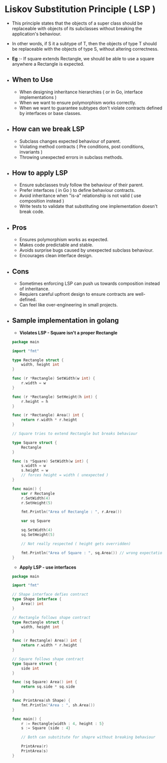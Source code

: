 # Liskov Substitution Principle ( LSP )
- This principle states that the objects of a super class should be replaceable with objects of its subclasses without breaking the application's behaviour.
- In other words, if S it a subtype of T, then the objects of type T should be replaceable with the objects of type S, without altering correctness.
- **Eg** :- If square extends Rectangle, we should be able to use a square anywhere a Rectangle is expected.

- ## When to Use
	- When designing inheritance hierarchies ( or in Go, interface implementations )
	- When we want to ensure polymorphism works correctly.
	- When we want to guarantee subtypes don't violate contracts defined by interfaces or base classes.

- ## How can we break LSP
	-	Subclass changes expected behaviour of parent.
	-	Violating method contracts ( Pre conditions, post conditions, invariants )
	-	Throwing unexpected errors in subclass methods.

- ## How to apply LSP
	- Ensure subclasses truly follow the behaviour of their parent.
	- Prefer interfaces ( in Go ) to define behaviour contracts.
	- Avoid inheritance when "is-a" relationship is not valid ( use composition instead )
	- Write tests to validate that substituting one implementation doesn't break code.

- ## Pros
	- Ensures polymorphism works as expected.
	- Makes code predictable and stable.
	- Avoids surprise bugs caused by unexpected subclass behaviour.
	- Encourages clean interface design.

- ## Cons
	- Sometimes enforcing LSP can push us towards composition instead of inheritance.
	- Requiers careful upfront design to ensure contracts are well-defined.
	- Can feel like over-engineering in small projects.

- ## Sample implementation in golang
	- **Violates LSP - Square isn't a proper Rectangle**
	```go
	package main

	import "fmt"

	type Rectangle struct {
	    width, height int
	}

	func (r *Rectangle) SetWidth(w int) {
	    r.width = w
	}

	func (r *Rectangle) SetHeight(h int) {
	    r.height = h
	}

	func (r *Rectangle) Area() int {
	    return r.width * r.height
	}

	// Square tries to extend Rectangle but breaks behaviour

	type Square struct {
	    Rectangle
	}

	func (s *Square) SetWidth(w int) {
	    s.width = w
	    s.height = w
	    // forces height = width ( unexpected )
	}

	func main() {
	    var r Rectangle
	    r.SetWidth(4)
	    r.SetHeight(5)

	    fmt.Println("Area of Rectangle : ", r.Area())

	    var sq Square

	    sq.SetWidth(4)
	    sq.SetHeight(5)

	    // Not really respected ( height gets overridden)

	    fmt.Println("Area of Square : ", sq.Area()) // wrong expectation
	}
	```
	- **Apply LSP - use interfaces**
	```go
	package main

	import "fmt"

	// Shape interface defies contract
	type Shape interface {
	    Area() int
	}

	// Rectangle follows shape contract
	type Rectangle struct {
	    width, height int
	}

	func (r Rectangle) Area() int {
	    return r.width * r.height
	}

	// Square follows shape contract
	type Square struct {
	    side int
	}

	func (sq Square) Area() int {
	    return sq.side * sq.side
	}

	func PrintArea(sh Shape) {
	    fmt.Println("Area : ", sh.Area())
	}

	func main() {
	    r := Rectangle{width : 4, height : 5}
	    s := Square {side : 4}

	    // Both can substitute for shapre without breaking behaviour

	    PrintArea(r)
	    PrintArea(s)
	}
	```
